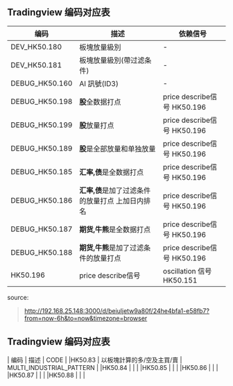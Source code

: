 ## Tradingview 编码对应表

| 编码 | 描述 | 依赖信号 |
| --- | --- | --- |
| DEV_HK50.180 | 板塊放量級別 | - |
| DEV_HK50.181 | 板塊放量級別(帶过滤条件) | - |
| DEBUG_HK50.160 | AI 訊號(ID3) | - |
| DEBUG_HK50.198 | **股**全数据打点 | price describe信号 HK50.196 |
| DEBUG_HK50.199 | **股**放量打点 | price describe信号 HK50.196 |
| DEBUG_HK50.189 | **股**是全部放量和单独放量 | price describe信号 HK50.196 |
| DEBUG_HK50.185 | **汇率,债**是全数据打点 | price describe信号 HK50.196 |
| DEBUG_HK50.186 | **汇率,债**是加了过滤条件的放量打点 上加日内排名 | price describe信号 HK50.196 |
| DEBUG_HK50.187 | **期货,牛熊**是全数据打点 | price describe信号 HK50.196 |
| DEBUG_HK50.188 | **期货,牛熊**是加了过滤条件的放量打点 | price describe信号 HK50.196 |
| HK50.196 | price describe信号 | oscillation 信号 HK50.151 |

source: 
> http://192.168.25.148:3000/d/beiuljetw9a80f/24he4bfa1-e58fb7?from=now-6h&to=now&timezone=browser

## Tradingview 编码对应表
| 编码 | 描述 | CODE |
|HK50.83 | 以板塊計算的多/空及主買/賣 | MULTI_INDUSTRIAL_PATTERN |
|HK50.84 | | |
|HK50.85 | | |
|HK50.86 | | |
|HK50.87 | | |
|HK50.88 | | |


